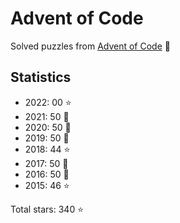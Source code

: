 # Advent of Code

Solved puzzles from [Advent of Code](https://adventofcode.com) :christmas_tree:

## Statistics

- 2022: 00 :star:
- 2021: 50 :star2:
- 2020: 50 :star2:
- 2019: 50 :star2:
- 2018: 44 :star:
- 2017: 50 :star2:
- 2016: 50 :star2:
- 2015: 46 :star:

Total stars: 340 :star:
